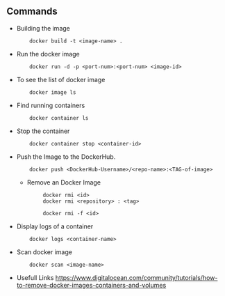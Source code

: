 ## Commands

- Building the image
    ```
        docker build -t <image-name> .
    ```
  
- Run the docker image
    ```
        docker run -d -p <port-num>:<port-num> <image-id>
    ```

- To see the list of docker image
    ```
        docker image ls
    ```
  
- Find running containers
    ```
        docker container ls
    ```
  
- Stop the container
    ```
        docker container stop <container-id>
    ```
- Push the Image to the DockerHub.
    ```
        docker push <DockerHub-Username>/<repo-name>:<TAG-of-image>
    ```
  
  - Remove an Docker Image
       ```
            docker rmi <id>
            docker rmi <repository> : <tag>
            
            docker rmi -f <id>
       ```
    
- Display logs of a container
    ```
        docker logs <container-name>
    ```

- Scan docker image
  ```
      docker scan <image-name>
  ```
  


- Usefull Links
  https://www.digitalocean.com/community/tutorials/how-to-remove-docker-images-containers-and-volumes